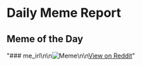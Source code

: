 # Daily Meme Report

## Meme of the Day
"### me_irl\n\n![Meme](https://i.redd.it/k1n04ruhzbwf1.png)\n\n[View on Reddit](https://redd.it/1obtozo)"
